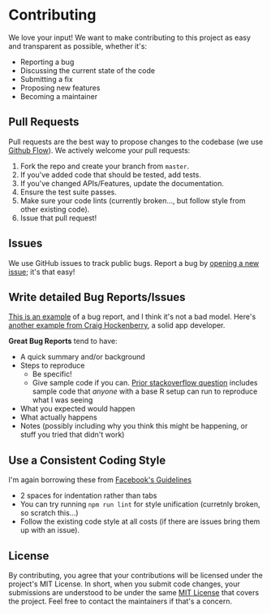 # Contributing

We love your input! We want to make contributing to this project as easy and transparent as possible, whether it's:

- Reporting a bug
- Discussing the current state of the code
- Submitting a fix
- Proposing new features
- Becoming a maintainer

## Pull Requests

Pull requests are the best way to propose changes to the codebase (we use [Github Flow](https://guides.github.com/introduction/flow/index.html)). We actively welcome your pull requests:

1. Fork the repo and create your branch from `master`.
2. If you've added code that should be tested, add tests.
3. If you've changed APIs/Features, update the documentation.
4. Ensure the test suite passes.
5. Make sure your code lints (currently broken..., but follow style from other existing code).
6. Issue that pull request!

## Issues

We use GitHub issues to track public bugs. Report a bug by [opening a new issue](https://github.com/tjmoses/selection-drag/issues); it's that easy!

## Write detailed Bug Reports/Issues

[This is an example](http://stackoverflow.com/q/12488905/180626) of a bug report, and I think it's not a bad model. Here's [another example from Craig Hockenberry](http://www.openradar.me/11905408), a solid app developer.

**Great Bug Reports** tend to have:

- A quick summary and/or background
- Steps to reproduce
  - Be specific!
  - Give sample code if you can. [Prior stackoverflow question](http://stackoverflow.com/q/12488905/180626) includes sample code that *anyone* with a base R setup can run to reproduce what I was seeing
- What you expected would happen
- What actually happens
- Notes (possibly including why you think this might be happening, or stuff you tried that didn't work)

## Use a Consistent Coding Style

I'm again borrowing these from [Facebook's Guidelines](https://github.com/facebook/draft-js/blob/a9316a723f9e918afde44dea68b5f9f39b7d9b00/CONTRIBUTING.md)

- 2 spaces for indentation rather than tabs
- You can try running `npm run lint` for style unification (curretnly broken, so scratch this...)
- Follow the existing code style at all costs (if there are issues bring them up with an issue).

## License

By contributing, you agree that your contributions will be licensed under the project's MIT License. In short, when you submit code changes, your submissions are understood to be under the same [MIT License](LICENSE) that covers the project. Feel free to contact the maintainers if that's a concern.
